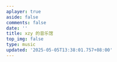 ```yaml
---
aplayer: true
aside: false
comments: false
date: ''
title: xzy 的音乐馆
top_img: false
type: music
updated: '2025-05-05T13:38:01.757+08:00'
---
```


